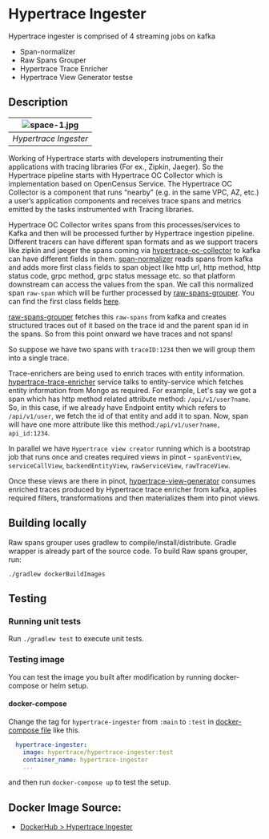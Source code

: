 # Hypertrace Ingester
 Hypertrace ingester is comprised of 4 streaming jobs on kafka
- Span-normalizer
- Raw Spans Grouper
- Hypertrace Trace Enricher
- Hypertrace View Generator
 testse
## Description
| ![space-1.jpg](https://imagizer.imageshack.com/v2/xq90/923/UZhzhg.png) | 
|:--:| 
| *Hypertrace Ingester* |

Working of Hypertrace starts with developers instrumenting their applications with tracing libraries (For ex., Zipkin, Jaeger). So the Hypertrace pipeline starts with Hypertrace OC Collector which is implementation based on OpenCensus Service. The Hypertrace OC Collector is a component that runs “nearby” (e.g. in the same VPC, AZ, etc.) a user’s application components and receives trace spans and metrics emitted by the tasks instrumented with Tracing libraries. 

Hypertrace OC Collector writes spans from this processes/services to Kafka and then will be processed further by Hypertrace ingestion pipeline. Different tracers can have different span formats and as we support tracers like zipkin and jaeger the spans coming via [hypertrace-oc-collector](https://github.com/hypertrace/opencensus-service) to kafka can have different fields in them. [span-normalizer](https://github.com/hypertrace/span-normalizer) reads spans from kafka and adds more first class fields to span object like http url, http method, http status code, grpc method, grpc status message etc. so that platform downstream can access the values from the span. We call this normalized span `raw-span` which will be further processed by [raw-spans-grouper](https://github.com/hypertrace/raw-spans-grouper). You can find the first class fields [here](https://github.com/hypertrace/data-model/tree/main/data-model/src/main/avro/eventfields).

[raw-spans-grouper](https://github.com/hypertrace/raw-spans-grouper) fetches this `raw-spans` from kafka and creates structured traces out of it based on the trace id and the parent span id in the spans. So from this point onward we have traces and not spans!

So suppose we have two spans with `traceID:1234` then we will group them into a single trace. 

Trace-enrichers are being used to enrich traces with entity information. [hypertrace-trace-enricher](https://github.com/hypertrace/hypertrace-trace-enricher) service talks to entity-service which fetches entity information from Mongo as required. For example, Let's say we got a span which has http method related attribute method: `/api/v1/user?name`. So, in this case, if we already have Endpoint entity which refers to `/api/v1/user`, we fetch the id of that entity and add it to span. Now, span will have one more attribute like this method:`/api/v1/user?name, api_id:1234`. 

In parallel we have `Hypertrace view creator` running which is a bootstrap job that runs once and creates required views in pinot - `spanEventView`, `serviceCallView`, `backendEntityView`, `rawServiceView`, `rawTraceView`.

Once these views are there in pinot, [hypertrace-view-generator](ttps://github.com/hypertrace/hypertrace-view-generator) consumes enriched traces produced by Hypertrace trace enricher from kafka, applies required filters, transformations and then materializes them into pinot views.

## Building locally
Raw spans grouper uses gradlew to compile/install/distribute. Gradle wrapper is already part of the source code. To build Raw spans grouper, run:

```
./gradlew dockerBuildImages
```
## Testing

### Running unit tests
Run `./gradlew test` to execute unit tests. 

### Testing image

You can test the image you built after modification by running docker-compose or helm setup. 

#### docker-compose
Change the tag for `hypertrace-ingester` from `:main` to `:test` in [docker-compose file](https://github.com/hypertrace/hypertrace/blob/main/docker/docker-compose.yml) like this.

```yaml
  hypertrace-ingester:
    image: hypertrace/hypertrace-ingester:test
    container_name: hypertrace-ingester
    ...
```

and then run `docker-compose up` to test the setup.

## Docker Image Source:
- [DockerHub > Hypertrace Ingester](https://hub.docker.com/r/hypertrace/hypertrace-ingester)
